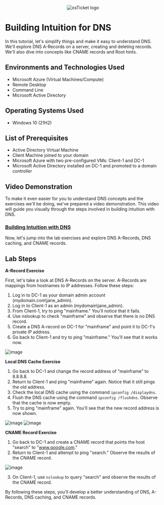 <p align="center">
<img src="https://i.imgur.com/CtGfsq8.png" alt="osTicket logo"/>
</p>

# Building Intuition for DNS
In this tutorial, let's simplify things and make it easy to understand DNS. We'll explore DNS A-Records on a server, creating and deleting records. We'll also dive into concepts like CNAME records and Root hints.

## Environments and Technologies Used

- Microsoft Azure (Virtual Machines/Compute)
- Remote Desktop
- Command Line
- Microsoft Active Directory

## Operating Systems Used

- Windows 10 (21H2)

## List of Prerequisites

- Active Directory Virtual Machine
- Client Machine joined to your domain
- Microsoft Azure with two pre-configured VMs: Client-1 and DC-1
- Microsoft Active Directory installed on DC-1 and promoted to a domain controller

## Video Demonstration
To make it even easier for you to understand DNS concepts and the exercises we'll be doing, we've prepared a video demonstration. This video will guide you visually through the steps involved in building intuition with DNS.

### [Building Intuition with DNS](https://drive.google.com/file/d/1hh8iskP98lgcyR_fRVLUTXlAIvu7UoWn/view?usp=drive_link)

Now, let's jump into the lab exercises and explore DNS A-Records, DNS caching, and CNAME records.

## Lab Steps

**A-Record Exercise**

First, let's take a look at DNS A-Records on the server. A-Records are mappings from hostnames to IP addresses. Follow these steps:

1. Log in to DC-1 as your domain admin account (mydomain.com\jane_admin).
2. Log in to Client-1 as an admin (mydomain\jane_admin).
3. From Client-1, try to ping "mainframe." You'll notice that it fails.
4. Use nslookup to check "mainframe" and observe that there is no DNS record.
5. Create a DNS A-record on DC-1 for "mainframe" and point it to DC-1's private IP address.
6. Go back to Client-1 and try to ping "mainframe." You'll see that it works now.

![image](https://github.com/JasonDelahoussaye/BuildingIntuitionWithDNS/assets/106440235/75f4bdec-4518-4e0e-9480-1ce355c3958f)


**Local DNS Cache Exercise**

1. Go back to DC-1 and change the record address of "mainframe" to 8.8.8.8.
2. Return to Client-1 and ping "mainframe" again. Notice that it still pings the old address.
3. Check the local DNS cache using the command `ipconfig /displaydns`.
4. Flush the DNS cache using the command `ipconfig /flushdns`. Observe that the cache is now empty.
5. Try to ping "mainframe" again. You'll see that the new record address is now shown.

![image](https://github.com/JasonDelahoussaye/BuildingIntuitionWithDNS/assets/106440235/c1c1002f-3aac-4dfc-b518-ce9da96b578a)
![image](https://github.com/JasonDelahoussaye/BuildingIntuitionWithDNS/assets/106440235/f90770ef-8fec-45d1-b492-c51c159fad16)


**CNAME Record Exercise**

1. Go back to DC-1 and create a CNAME record that points the host "search" to "www.google.com."
2. Return to Client-1 and attempt to ping "search." Observe the results of the CNAME record.

![image](https://github.com/JasonDelahoussaye/BuildingIntuitionWithDNS/assets/106440235/2532e52e-84d7-4d3a-b9c1-3968ff5f96c9)


3. On Client-1, use `nslookup` to query "search" and observe the results of the CNAME record.

By following these steps, you'll develop a better understanding of DNS, A-Records, DNS caching, and CNAME records.
